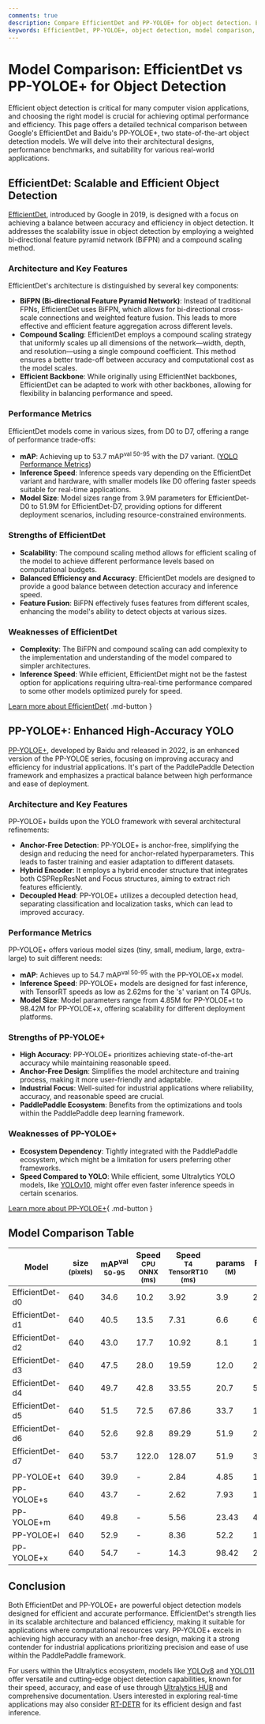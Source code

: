 ```yaml
---
comments: true
description: Compare EfficientDet and PP-YOLOE+ for object detection. Explore architectures, performance, scalability, and real-world applications. Learn more now!.
keywords: EfficientDet, PP-YOLOE+, object detection, model comparison, EfficientDet features, PP-YOLOE+ benefits, Ultralytics models, computer vision, AI benchmarks
---
```


# Model Comparison: EfficientDet vs PP-YOLOE+ for Object Detection

Efficient object detection is critical for many computer vision applications, and choosing the right model is crucial for achieving optimal performance and efficiency. This page offers a detailed technical comparison between Google's EfficientDet and Baidu's PP-YOLOE+, two state-of-the-art object detection models. We will delve into their architectural designs, performance benchmarks, and suitability for various real-world applications.

<script async src="https://cdn.jsdelivr.net/npm/chart.js"></script>
<script defer src="../../javascript/benchmark.js"></script>

<canvas id="modelComparisonChart" width="1024" height="400" active-models='["EfficientDet", "PP-YOLOE+"]'></canvas>

## EfficientDet: Scalable and Efficient Object Detection

[EfficientDet](https://arxiv.org/abs/1911.09070), introduced by Google in 2019, is designed with a focus on achieving a balance between accuracy and efficiency in object detection. It addresses the scalability issue in object detection by employing a weighted bi-directional feature pyramid network (BiFPN) and a compound scaling method.

### Architecture and Key Features

EfficientDet's architecture is distinguished by several key components:

- **BiFPN (Bi-directional Feature Pyramid Network)**: Instead of traditional FPNs, EfficientDet uses BiFPN, which allows for bi-directional cross-scale connections and weighted feature fusion. This leads to more effective and efficient feature aggregation across different levels.
- **Compound Scaling**: EfficientDet employs a compound scaling strategy that uniformly scales up all dimensions of the network—width, depth, and resolution—using a single compound coefficient. This method ensures a better trade-off between accuracy and computational cost as the model scales.
- **Efficient Backbone**: While originally using EfficientNet backbones, EfficientDet can be adapted to work with other backbones, allowing for flexibility in balancing performance and speed.

### Performance Metrics

EfficientDet models come in various sizes, from D0 to D7, offering a range of performance trade-offs:

- **mAP**: Achieving up to 53.7 mAP<sup>val 50-95</sup> with the D7 variant. ([YOLO Performance Metrics](https://docs.ultralytics.com/guides/yolo-performance-metrics/))
- **Inference Speed**: Inference speeds vary depending on the EfficientDet variant and hardware, with smaller models like D0 offering faster speeds suitable for real-time applications.
- **Model Size**: Model sizes range from 3.9M parameters for EfficientDet-D0 to 51.9M for EfficientDet-D7, providing options for different deployment scenarios, including resource-constrained environments.

### Strengths of EfficientDet

- **Scalability**: The compound scaling method allows for efficient scaling of the model to achieve different performance levels based on computational budgets.
- **Balanced Efficiency and Accuracy**: EfficientDet models are designed to provide a good balance between detection accuracy and inference speed.
- **Feature Fusion**: BiFPN effectively fuses features from different scales, enhancing the model's ability to detect objects at various sizes.

### Weaknesses of EfficientDet

- **Complexity**: The BiFPN and compound scaling can add complexity to the implementation and understanding of the model compared to simpler architectures.
- **Inference Speed**: While efficient, EfficientDet might not be the fastest option for applications requiring ultra-real-time performance compared to some other models optimized purely for speed.

[Learn more about EfficientDet](https://github.com/google/automl/tree/master/efficientdet#readme){ .md-button }

## PP-YOLOE+: Enhanced High-Accuracy YOLO

[PP-YOLOE+](https://arxiv.org/abs/2203.16250), developed by Baidu and released in 2022, is an enhanced version of the PP-YOLOE series, focusing on improving accuracy and efficiency for industrial applications. It's part of the PaddlePaddle Detection framework and emphasizes a practical balance between high performance and ease of deployment.

### Architecture and Key Features

PP-YOLOE+ builds upon the YOLO framework with several architectural refinements:

- **Anchor-Free Detection**: PP-YOLOE+ is anchor-free, simplifying the design and reducing the need for anchor-related hyperparameters. This leads to faster training and easier adaptation to different datasets.
- **Hybrid Encoder**: It employs a hybrid encoder structure that integrates both CSPRepResNet and Focus structures, aiming to extract rich features efficiently.
- **Decoupled Head**: PP-YOLOE+ utilizes a decoupled detection head, separating classification and localization tasks, which can lead to improved accuracy.

### Performance Metrics

PP-YOLOE+ offers various model sizes (tiny, small, medium, large, extra-large) to suit different needs:

- **mAP**: Achieves up to 54.7 mAP<sup>val 50-95</sup> with the PP-YOLOE+x model.
- **Inference Speed**: PP-YOLOE+ models are designed for fast inference, with TensorRT speeds as low as 2.62ms for the 's' variant on T4 GPUs.
- **Model Size**: Model parameters range from 4.85M for PP-YOLOE+t to 98.42M for PP-YOLOE+x, offering scalability for different deployment platforms.

### Strengths of PP-YOLOE+

- **High Accuracy**: PP-YOLOE+ prioritizes achieving state-of-the-art accuracy while maintaining reasonable speed.
- **Anchor-Free Design**: Simplifies the model architecture and training process, making it more user-friendly and adaptable.
- **Industrial Focus**: Well-suited for industrial applications where reliability, accuracy, and reasonable speed are crucial.
- **PaddlePaddle Ecosystem**: Benefits from the optimizations and tools within the PaddlePaddle deep learning framework.

### Weaknesses of PP-YOLOE+

- **Ecosystem Dependency**: Tightly integrated with the PaddlePaddle ecosystem, which might be a limitation for users preferring other frameworks.
- **Speed Compared to YOLO**: While efficient, some Ultralytics YOLO models, like [YOLOv10](https://docs.ultralytics.com/models/yolov10/), might offer even faster inference speeds in certain scenarios.

[Learn more about PP-YOLOE+](https://github.com/PaddlePaddle/PaddleDetection/blob/release/2.8.1/configs/ppyoloe/README.md){ .md-button }

## Model Comparison Table

| Model           | size<br><sup>(pixels) | mAP<sup>val<br>50-95 | Speed<br><sup>CPU ONNX<br>(ms) | Speed<br><sup>T4 TensorRT10<br>(ms) | params<br><sup>(M) | FLOPs<br><sup>(B) |
|-----------------|-----------------------|----------------------|--------------------------------|-------------------------------------|--------------------|-------------------|
| EfficientDet-d0 | 640                   | 34.6                 | 10.2                           | 3.92                                | 3.9                | 2.54              |
| EfficientDet-d1 | 640                   | 40.5                 | 13.5                           | 7.31                                | 6.6                | 6.1               |
| EfficientDet-d2 | 640                   | 43.0                 | 17.7                           | 10.92                               | 8.1                | 11.0              |
| EfficientDet-d3 | 640                   | 47.5                 | 28.0                           | 19.59                               | 12.0               | 24.9              |
| EfficientDet-d4 | 640                   | 49.7                 | 42.8                           | 33.55                               | 20.7               | 55.2              |
| EfficientDet-d5 | 640                   | 51.5                 | 72.5                           | 67.86                               | 33.7               | 130.0             |
| EfficientDet-d6 | 640                   | 52.6                 | 92.8                           | 89.29                               | 51.9               | 226.0             |
| EfficientDet-d7 | 640                   | 53.7                 | 122.0                          | 128.07                              | 51.9               | 325.0             |
|                 |                       |                      |                                |                                     |                    |                   |
| PP-YOLOE+t      | 640                   | 39.9                 | -                              | 2.84                                | 4.85               | 19.15             |
| PP-YOLOE+s      | 640                   | 43.7                 | -                              | 2.62                                | 7.93               | 17.36             |
| PP-YOLOE+m      | 640                   | 49.8                 | -                              | 5.56                                | 23.43              | 49.91             |
| PP-YOLOE+l      | 640                   | 52.9                 | -                              | 8.36                                | 52.2               | 110.07            |
| PP-YOLOE+x      | 640                   | 54.7                 | -                              | 14.3                                | 98.42              | 206.59            |

## Conclusion

Both EfficientDet and PP-YOLOE+ are powerful object detection models designed for efficient and accurate performance. EfficientDet's strength lies in its scalable architecture and balanced efficiency, making it suitable for applications where computational resources vary. PP-YOLOE+ excels in achieving high accuracy with an anchor-free design, making it a strong contender for industrial applications prioritizing precision and ease of use within the PaddlePaddle framework.

For users within the Ultralytics ecosystem, models like [YOLOv8](https://docs.ultralytics.com/models/yolov8/) and [YOLO11](https://docs.ultralytics.com/models/yolo11/) offer versatile and cutting-edge object detection capabilities, known for their speed, accuracy, and ease of use through [Ultralytics HUB](https://www.ultralytics.com/hub) and comprehensive documentation. Users interested in exploring real-time applications may also consider [RT-DETR](https://docs.ultralytics.com/models/rtdetr/) for its efficient design and fast inference.
